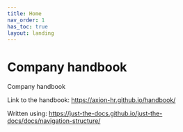 ```yaml
---
title: Home
nav_order: 1
has_toc: true
layout: landing
---
```


# Company handbook

Company handbook

Link to the handbook: https://axion-hr.github.io/handbook/

Written using: https://just-the-docs.github.io/just-the-docs/docs/navigation-structure/
